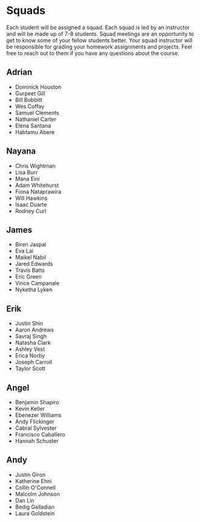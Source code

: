# Squads

Each student will be assigned a squad. Each squad is led by an instructor and will be made up of 7-8 students. Squad meetings are an opportunity to get to know some of your fellow students better. Your squad instructor will be responsible for grading your homework assignments and projects. Feel free to reach out to them if you have any questions about the course.

## Adrian
- Dominick Houston
- Gurpeet Gill
- Bill Bobbitt
- Wes Coffay
- Samuel Clements
- Nathaniel Carter
- Elena Santana
- Habtamu Abere

## Nayana
- Chris Wightman
- Lisa Burr
- Mana Eini
- Adam Whitehurst
- Fiona Nataprawira
- Will Hawkins
- Isaac Duarte
- Rodney Curl

## James
- Biren Jaspal
- Eva Lai
- Maikel Nabil
- Jared Edwards
- Travis Batts
- Eric Green
- Vince Campanale
- Nyketha Lyken

## Erik
- Justin Shin
- Aaron Andrews
- Savraj Singh
- Natasha Clark
- Ashley Vest
- Erica Norby
- Joseph Carroll
- Taylor Scott

## Angel
- Benjamin Shapiro
- Kevin Keller
- Ebenezer Williams
- Andy Flickinger
- Cabral Sylvester
- Francisco Caballero
- Hannah Schuster

## Andy
- Justin Giron
- Katherine Ehni
- Collin O'Connell
- Malcolm Johnson
- Dan Lin
- Bedig Galladian
- Laura Goldstein

